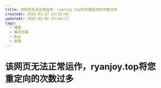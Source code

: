 ```yaml
---
title: 该网页无法正常运作，ryanjoy.top将您重定向的次数过多
createAt: 2025-01-27 23:31:44
updateAt: 2025-02-02 23:44:17
tags:
  - 博客
  - 解决方案
  - Bug
  - 前端
---
```


# 该网页无法正常运作，ryanjoy.top将您重定向的次数过多